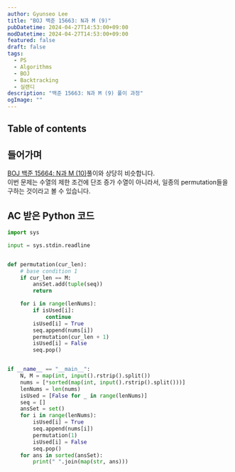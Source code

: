 ```yaml
---
author: Gyunseo Lee
title: "BOJ 백준 15663: N과 M (9)"
pubDatetime: 2024-04-27T14:53:00+09:00
modDatetime: 2024-04-27T14:53:00+09:00
featured: false
draft: false
tags:
  - PS
  - Algorithms
  - BOJ
  - Backtracking
  - 실랜디
description: "백준 15663: N과 M (9) 풀이 과정"
ogImage: ""
---
```


## Table of contents

## 들어가며

[BOJ 백준 15664: N과 M (10)](<boj-15664-N과-M-(10).md>)풀이와 상당히 비슷합니다.  
이번 문제는 수열의 제한 조건에 단조 증가 수열이 아니라서, 일종의 permutation들을 구하는 것이라고 볼 수 있습니다.

## AC 받은 Python 코드

```python
import sys

input = sys.stdin.readline


def permutation(cur_len):
    # base condition 1
    if cur_len == M:
        ansSet.add(tuple(seq))
        return

    for i in range(lenNums):
        if isUsed[i]:
            continue
        isUsed[i] = True
        seq.append(nums[i])
        permutation(cur_len + 1)
        isUsed[i] = False
        seq.pop()


if __name__ == "__main__":
    N, M = map(int, input().rstrip().split())
    nums = [*sorted(map(int, input().rstrip().split()))]
    lenNums = len(nums)
    isUsed = [False for _ in range(lenNums)]
    seq = []
    ansSet = set()
    for i in range(lenNums):
        isUsed[i] = True
        seq.append(nums[i])
        permutation(1)
        isUsed[i] = False
        seq.pop()
    for ans in sorted(ansSet):
        print(" ".join(map(str, ans)))

```
